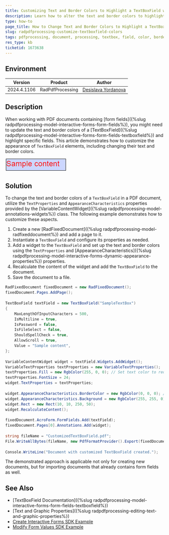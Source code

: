 ```yaml
---
title: Customizing Text and Border Colors to Highlight a TextBoxField with RadPdfProcessing
description: Learn how to alter the text and border colors to highlight a TextBoxField within a PDF document using RadPdfProcessing.
type: how-to
page_title: How to Change Text and Border Colors to Highlight a TextBoxField with RadPdfProcessing
slug: radpdfprocessing-customize-textboxfield-colors
tags: pdfprocessing, document, processing, textbox, field, color, border, customization, pdf, highlight 
res_type: kb
ticketid: 1673638
---
```


## Environment

| Version | Product | Author | 
| --- | --- | ---- | 
| 2024.4.1106| RadPdfProcessing |[Desislava Yordanova](https://www.telerik.com/blogs/author/desislava-yordanova)| 

## Description

When working with PDF documents containing [form fields]({%slug radpdfprocessing-model-interactive-forms-form-fields%}), you might need to update the text and border colors of a [TextBoxField]({%slug radpdfprocessing-model-interactive-forms-form-fields-textboxfield%}) and highlight specific fields. This article demonstrates how to customize the appearance of `TextBoxField` elements, including changing their text and border colors.

![Highlight TextBox Field](images/highlight-textbox-field.gif)    

## Solution

To change the text and border colors of a `TextBoxField` in a PDF document, utilize the `TextProperties` and `AppearanceCharacteristics` properties provided by the [VariableContentWidget]({%slug radpdfprocessing-model-annotations-widgets%}) class. The following example demonstrates how to customize these aspects.

1. Create a new [RadFixedDocument]({%slug radpdfprocessing-model-radfixeddocument%}) and add a page to it.
2. Instantiate a `TextBoxField` and configure its properties as needed.
3. Add a widget to the `TextBoxField` and set up the text and border colors using the `TextProperties` and [AppearanceCharacteristics]({%slug radpdfprocessing-model-interactive-forms-dynamic-appearance-properties%}) properties.
4. Recalculate the content of the widget and add the `TextBoxField` to the document.
5. Save the document to a file.

```csharp
RadFixedDocument fixedDocument = new RadFixedDocument();
fixedDocument.Pages.AddPage();

TextBoxField textField = new TextBoxField("SampleTextBox")
{
    MaxLengthOfInputCharacters = 500,
    IsMultiline = true,
    IsPassword = false,
    IsFileSelect = false,
    ShouldSpellCheck = true,
    AllowScroll = true,
    Value = "Sample content",
};

VariableContentWidget widget = textField.Widgets.AddWidget();
VariableTextProperties textProperties = new VariableTextProperties();
textProperties.Fill = new RgbColor(255, 0, 0); // Set text color to red
textProperties.FontSize = 24; 
widget.TextProperties = textProperties;

widget.AppearanceCharacteristics.BorderColor = new RgbColor(0, 0, 0); // Set border color to black
widget.AppearanceCharacteristics.Background = new RgbColor(255, 255, 0); // Optional: Set background color to yellow
widget.Rect = new Rect(10, 10, 250, 50);
widget.RecalculateContent();

fixedDocument.AcroForm.FormFields.Add(textField);
fixedDocument.Pages[0].Annotations.Add(widget);

string fileName = "CustomizedTextBoxField.pdf";
File.WriteAllBytes(fileName, new PdfFormatProvider().Export(fixedDocument, TimeSpan.FromSeconds(10)));

Console.WriteLine("Document with customized TextBoxField created.");
```

The demonstrated approach is applicable not only for creating new documents, but for importing documents that already contains form fields as well. 

## See Also

- [TextBoxField Documentation]({%slug radpdfprocessing-model-interactive-forms-form-fields-textboxfield%})
- [Text and Graphic Properties]({%slug radpdfprocessing-editing-text-and-graphic-properties%})
- [Create Interactive Forms SDK Example](https://github.com/telerik/document-processing-sdk/tree/master/PdfProcessing/CreateInteractiveForms)
- [Modify Form Values SDK Example](https://github.com/telerik/document-processing-sdk/tree/master/PdfProcessing/ModifyForms)

